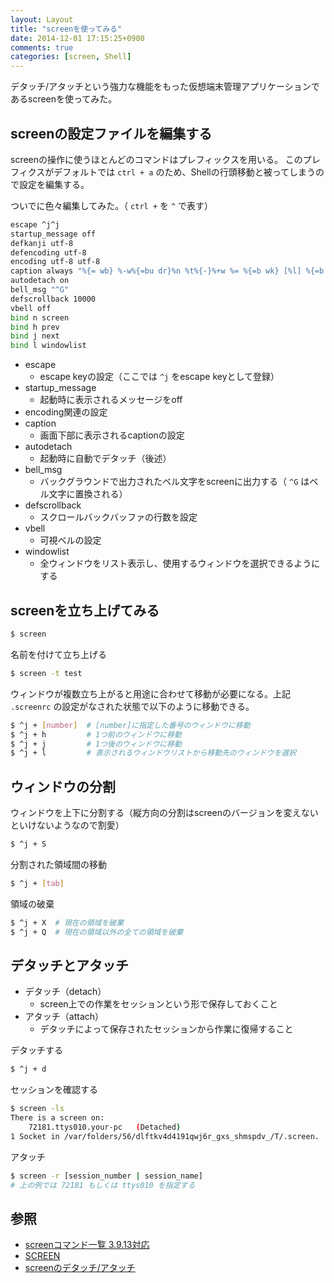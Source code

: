 ```yaml
---
layout: Layout
title: "screenを使ってみる"
date: 2014-12-01 17:15:25+0900
comments: true
categories: [screen, Shell]
---
```

デタッチ/アタッチという強力な機能をもった仮想端末管理アプリケーションであるscreenを使ってみた。

## screenの設定ファイルを編集する
screenの操作に使うほとんどのコマンドはプレフィックスを用いる。
このプレフィクスがデフォルトでは ```ctrl + a``` のため、Shellの行頭移動と被ってしまうので設定を編集する。

ついでに色々編集してみた。（ ```ctrl +``` を ```^``` で表す）
``` bash
escape ^j^j
startup_message off
defkanji utf-8
defencoding utf-8
encoding utf-8 utf-8
caption always "%{= wb} %-w%{=bu dr}%n %t%{-}%+w %= %{=b wk} [%l] %{=b wb}%y/%m/%d(%D) %{=b wm}%c"
autodetach on
bell_msg "^G"
defscrollback 10000
vbell off
bind n screen
bind h prev
bind j next
bind l windowlist
```

<!-- more -->

* escape
    * escape keyの設定（ここでは ```^j``` をescape keyとして登録）
* startup_message
    * 起動時に表示されるメッセージをoff
* encoding関連の設定
* caption
    * 画面下部に表示されるcaptionの設定
* autodetach
    * 起動時に自動でデタッチ（後述）
* bell_msg
    * バックグラウンドで出力されたベル文字をscreenに出力する（ ```^G``` はベル文字に置換される）
* defscrollback
    * スクロールバックバッファの行数を設定
* vbell
    * 可視ベルの設定
* windowlist
    * 全ウィンドウをリスト表示し、使用するウィンドウを選択できるようにする

## screenを立ち上げてみる
``` bash
$ screen
```
名前を付けて立ち上げる
``` bash
$ screen -t test
```
ウィンドウが複数立ち上がると用途に合わせて移動が必要になる。上記 ```.screenrc``` の設定がなされた状態で以下のように移動できる。
``` bash
$ ^j + [number]  # [number]に指定した番号のウィンドウに移動
$ ^j + h         # 1つ前のウィンドウに移動
$ ^j + j         # 1つ後のウィンドウに移動
$ ^j + l         # 表示されるウィンドウリストから移動先のウィンドウを選択
```

## ウィンドウの分割
ウィンドウを上下に分割する（縦方向の分割はscreenのバージョンを変えないといけないようなので割愛）
``` bash
$ ^j + S
```
分割された領域間の移動
``` bash
$ ^j + [tab]
```
領域の破棄
``` bash
$ ^j + X  # 現在の領域を破棄
$ ^j + Q  # 現在の領域以外の全ての領域を破棄
```

## デタッチとアタッチ
* デタッチ（detach）
    * screen上での作業をセッションという形で保存しておくこと
* アタッチ（attach）
    * デタッチによって保存されたセッションから作業に復帰すること

デタッチする
``` bash
$ ^j + d
```
セッションを確認する
``` bash
$ screen -ls
There is a screen on:
    72181.ttys010.your-pc   (Detached)
1 Socket in /var/folders/56/dlftkv4d4191qwj6r_gxs_shmspdv_/T/.screen.
```
アタッチ
``` bash
$ screen -r [session_number | session_name]
# 上の例では 72181 もしくは ttys010 を指定する
```

## 参照
* [screenコマンド一覧 3.9.13対応 ](http://www.limy.org/program/screen.html)
* [SCREEN](http://linuxjm.sourceforge.jp/html/GNU_screen/man1/screen.1.html)
* [screenのデタッチ/アタッチ](http://sixeight.hatenablog.com/entry/20090730/1248973178)
